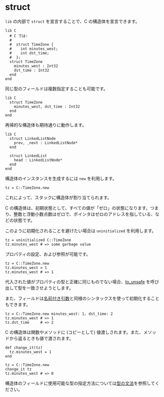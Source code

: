 # struct

`lib` の内部で `struct` を宣言することで、C の構造体を宣言できます。

```crystal
lib C
  # C では:
  #
  #  struct TimeZone {
  #    int minutes_west;
  #    int dst_time;
  #  };
  struct TimeZone
    minutes_west : Int32
    dst_time : Int32
  end
end
```

同じ型のフィールドは複数指定することも可能です。

```crystal
lib C
  struct TimeZone
    minutes_west, dst_time : Int32
  end
end
```

再帰的な構造体も期待通りに動作します。

```crystal
lib C
  struct LinkedListNode
    prev, _next : LinkedListNode*
  end

  struct LinkedList
    head : LinkedListNode*
  end
end
```

構造体のインスタンスを生成するには `new` を利用します。

```crystal
tz = C::TimeZone.new
```

これによって、スタックに構造体が割り当てられます。

C の構造体は、初期状態として、すべての値が「ゼロ」の状態になります。つまり、整数と浮動小数点数はゼロで、ポインタはゼロのアドレスを指している、などの状態です。

このように初期化されることを避けたい場合は `uninitialized` を利用します。

```crystal
tz = uninitialized C::TimeZone
tz.minutes_west # => some garbage value
```

プロパティの設定、および参照が可能です。

```crystal
tz = C::TimeZone.new
tz.minutes_west = 1
tz.minutes_west # => 1
```

代入された値がプロパティの型と正確に同じものでない場合、[to_unsafe](to_unsafe.md) を呼び出して型を一致させようとします。

また、フィールドは[名前付き引数](../default_and_named_arguments.md)と同様のシンタックスを使って初期化することもできます。

```crystal
tz = C::TimeZone.new minutes_west: 1, dst_time: 2
tz.minutes_west # => 1
tz.dst_time     # => 2
```

C の構造体は関数やメソッドに (コピーとして) 値渡しされます。また、メソッドから返るときも値で渡されます。

```crystal
def change_it(tz)
  tz.minutes_west = 1
end

tz = C::TimeZone.new
change_it tz
tz.minutes_west # => 0
```

構造体のフィールドに使用可能な型の指定方法については[型の文法](../type_grammar.md)を参照してください。
